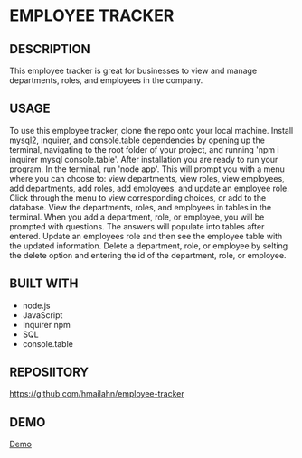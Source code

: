 # EMPLOYEE TRACKER

## DESCRIPTION
This employee tracker is great for businesses to view and manage departments, roles, and employees in the company.

## USAGE
To use this employee tracker, clone the repo onto your local machine. Install mysql2, inquirer, and console.table dependencies by opening up the terminal, navigating to the root folder of your project, and running 'npm i inquirer mysql console.table'. After installation you are ready to run your program. In the terminal, run 'node app'. This will prompt you with a menu where you can choose to: view departments, view roles, view employees, add departments, add roles, add employees, and update an employee role. Click through the menu to view corresponding choices, or add to the database. View the departments, roles, and employees in tables in the terminal. When you add a department, role, or employee, you will be prompted with questions. The answers will populate into tables after entered. Update an employees role and then see the employee table with the updated information. Delete a department, role, or employee by selting the delete option and entering the id of the department, role, or employee.

## BUILT WITH
* node.js
* JavaScript
* Inquirer npm
* SQL
* console.table

## REPOSIITORY
https://github.com/hmailahn/employee-tracker
## DEMO
[Demo](https://drive.google.com/file/d/1qn0xA4rB045PlrCaw4D8GW0KPQ3lR5Gf/view)
